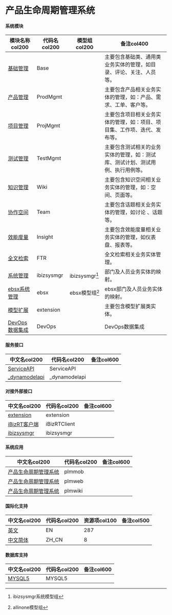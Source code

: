 # 产品生命周期管理系统


#### 系统模块

|    模块名称col200   | 代码名col200      |  模型组col200   |   备注col400  |
| --------  |------------| -----    |-------- |
|[基础管理](module/Base)|Base||主要包含基础类、通用类业务实体的管理，如目录、评论、关注、人员等。|
|[产品管理](module/ProdMgmt)|ProdMgmt||主要包含产品相关业务实体的管理，如：产品、需求、工单、客户等。|
|[项目管理](module/ProjMgmt)|ProjMgmt||主要包含项目相关业务实体的管理，如：项目、项目集、工作项、迭代、发布等。|
|[测试管理](module/TestMgmt)|TestMgmt||主要包含测试相关的业务实体的管理，如：测试库、测试计划、测试用例、执行用例等。|
|[知识管理](module/Wiki)|Wiki||主要包含知识空间相关业务实体的管理，如：空间、页面等。|
|[协作空间](module/Team)|Team||主要包含话题相关业务实体的管理，如讨论 、话题等。|
|[效能度量](module/Insight)|Insight||主要包含效能度量相关业务实体的管理，如仪表盘、报表等。|
|[全文检索](module/FTR)|FTR||全文检索相关业务实体管理。|
|[系统管理](module/ibizsysmgr)|ibizsysmgr|ibizsysmgr[^ibizsysmgr]|部门及人员业务实体的映射。|
|[ebsx系统管理](module/ebsx)|ebsx|ebsx模型组[^ebsx]|ebsx部门及人员业务实体的映射。|
|[模型扩展](module/extension)|extension||主要包含模型扩展类实体。|
|[DevOps数据集成](module/DevOps)|DevOps||DevOps数据集成|


#### 服务接口

|  中文名col200      |   代码名col200 |   备注col600  |
|  --------   |------------  |  -----   |
|[ServiceAPI](api/ServiceAPI/ServiceAPI)|ServiceAPI||
|[_dynamodelapi](api/_dynamodelapi/_dynamodelapi)|_dynamodelapi||

#### 对接外部接口

|  中文名col200      |   代码名col200  |    备注col600  |
|  --------   |------------|    -----   |
|[extension](client/extension/extension)|extension||
|[iBizRT客户端](client/iBizRTClient/iBizRTClient)|iBizRTClient||
|[ibizsysmgr](client/ibizsysmgr/ibizsysmgr)|ibizsysmgr||

#### 系统应用

|  中文名col200      |   代码名col200  |   备注col600  |
|  --------   |------------ |  -----   |
|[<i class="fa-solid fa-mobile"></i>产品生命周期管理系统](app/plmmob)|plmmob||
|[<i class="fa-solid fa-desktop"></i>产品生命周期管理系统](app/plmweb)|plmweb||
|[<i class="fa-solid fa-desktop"></i>产品生命周期管理系统](app/plmwiki)|plmwiki||


#### 国际化支持

|  中文名col200      |   代码名col200  |   资源项col100    |   备注col500  |
|  --------   |------------ |  ----- |  :-----:   |
|[英文](i18n/EN)|EN|287||
|[中文简体](i18n/ZH_CN)|ZH_CN|8||

#### 数据库支持

|  中文名col200      |   代码名col200  |   备注col600  |
|  --------   |------------|  -----   |
|[MYSQL5](db/MYSQL5)|MYSQL5||
[^ibizsysmgr]: ibizsysmgr系统模型组
[^ebsx]: allinone模型组
